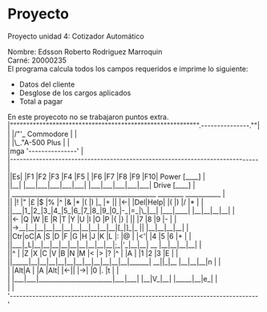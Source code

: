 # Proyecto
Proyecto unidad 4: Cotizador Automático<br>

Nombre: Edsson Roberto Rodriguez Marroquin<br>
Carné: 20000235 <br>
El programa calcula todos los campos requeridos e imprime lo siguiente:<br>
<ul>
	<li>Datos del cliente</li>
	<li>Desglose de los cargos aplicados</li>
	<li>Total a pagar</li>
</ul>
En este proyecoto no se trabajaron puntos extra.<br>
|"""""""""""""""""""""""""""""""""""""""""""""""""""""""""".---------------.""|<br>
|                                                          |/"'_ Commodore |  |<br>
|                                                          |\_."A-500 Plus |  |<br>
|mga                                                       '---------------'  |<br>
|-----------------------------------------------------------------------------|<br>
||Es| |F1 |F2 |F3 |F4 |F5 | |F6 |F7 |F8 |F9 |F10|                Power [____] |<br>
||__| |___|___|___|___|___| |___|___|___|___|___|                Drive [____] |<br>
| _____________________________________________     ________    ___________   |<br>
||   |! |" |£ |$ |% |^ |& |* |( |) |_ |+ || |<-|   |Del|Help|  |( |) |/ |* |  |<br>
||___|1_|2_|3_|4_|5_|6_|7_|8_|9_|0_|-_|=_|\_|__|   |___|____|  |__|__|__|__|  |<br>
||<-  |Q |W |E |R |T |Y |U |I |O |P |{ |} |   ||               |7 |8 |9 |- |  |<br>
||->__|__|__|__|__|__|__|__|__|__|__|[_|]_|_  ||               |__|__|__|__|  |<br>
||Ctr|oC|A |S |D |F |G |H |J |K |L |: |@ |  |<'|               |4 |5 |6 |+ |  |<br>
||___|_L|__|__|__|__|__|__|__|__|__|;_|'_|__|__|       __      |__|__|__|__|  |<br>
||^    |  |Z |X |C |V |B |N |M |< |> |? |^     |      |A |     |1 |2 |3 |E |  |<br>
||_____|__|__|__|__|__|__|__|__|__|__|__|______|    __||_|__   |__|__|__|n |  |<br>
|   |Alt|A  |                       |A  |Alt|      |<-|| |->|  |0    |. |t |  |<br>
|   |___|___|_______________________|___|___|      |__|V_|__|  |_____|__|e_|  |<br>
|                                                                             |<br>
'-----------------------------------------------------------------------------'<br>